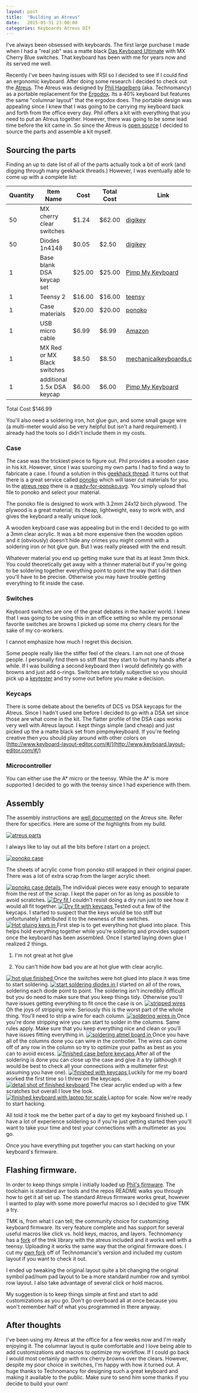 ```yaml
---
layout: post
title:  "Building an Atreus"
date:   2015-05-31 23:00:00
categories: Keyboards Atreus DIY
---
```


I've always been obsessed with keyboards. The first large purchase I made when I had a "real job" was a matte black [Das Keyboard Ultimate](http://www.daskeyboard.com/model-s-ultimate/) with MX Cherry Blue switches. That keyboard has been with me for years now and its served me well.

Recently I've been having issues with RSI so I decided to see if I could find an ergonomic keyboard. After doing some research I decided to check out the [Atreus](http://atreus.technomancy.us/). The Atreus was designed by [Phil Hagelberg](https://github.com/technomancy) (aka. Technomancy) as a portable replacement for the [Ergodox](http://ergodox.org/). Its a 40% keyboard but features the same "columnar layout" that the ergodox does. The portable design was appealing since I knew that I was going to be carrying my keyboard back and forth from the office every day. Phil offers a kit with everything that you need to put an Atreus together. However, there was going to be some lead time before the kit came in.  So since the Atreus is [open source](https://github.com/technomancy/atreus) I decided to source the parts and assemble a kit myself.

## Sourcing the parts

Finding an up to date list of all of the parts actually took a bit of work (and digging through many geekhack threads.) However, I was eventually able to come up with a complete list:

Quantity | Item Name             | Cost   | Total Cost | Link
---------|-----------------------|--------|------------|-----
50 | MX cherry clear switches    |  $1.24 |    $62.00  | [digikey](http://www.digikey.com/product-search/en?x=0&y=0&lang=en&site=us&keywords=mx+cherry+clear)
50 | Diodes 1n4148               |  $0.05 |     $2.50  | [digikey](http://www.digikey.com/product-detail/en/1N4148TA/1N4148TACT-ND/1532747)
1	 | Base blank DSA keycap set   | $25.00 |    $25.00  | [Pimp My Keyboard](http://keyshop.pimpmykeyboard.com/products/full-keysets/dsa-blank-sets-1)
1	 | Teensy 2	                   | $16.00	|    $16.00  | [teensy](https://www.pjrc.com/store/teensy.html)
1	 | Case materials	             | $20.00 |	   $20.00  | [ponoko](https://www.ponoko.com/)
1	 | USB micro cable             |  $6.99 |     $6.99  | [Amazon](http://www.amazon.com/Cable-Matters%C2%AE-Premium-Hi-Speed-Micro-B/dp/B00IG9LSGM/ref=sr_1_1?s=electronics&ie=UTF8&qid=1433097350&sr=1-1&keywords=usb-cable-micro)
1	 | MX Red or MX Black switches |  $8.50 |     $8.50  | [mechanicalkeyboards.com](http://mechanicalkeyboards.com/shop/index.php?l=product_detail&p=103)
1	 | additional 1.5x DSA keycap  |  $6.00 |     $6.00  | [Pimp My Keyboard](http://keyshop.pimpmykeyboard.com/products/blank-key-packs/dcs-1-5-space)

Total Cost		$146.99

You'll also need a soldering iron, hot glue gun, and some small gauge wire (a multi-meter would also be very helpful but isn't a hard requirement). I already had the tools so I didn't include them in my costs.

### Case

The case was the trickiest piece to figure out. Phil provides a wooden case in his kit. However, since I was sourcing my own parts I had to find a way to fabricate a case. I found a solution in this [geekhack thread](https://geekhack.org/index.php?topic=57007.0).  It turns out that there is a great service called [ponoko](https://www.ponoko.com/) which will laser cut materials for you.  In the [atreus repo](https://github.com/technomancy/atreus) there is a [ready-for-ponoko.svg](https://github.com/technomancy/atreus/blob/master/case/dxf/ready-for-ponoko.svg).  You simply upload that file to ponoko and select your material.

The ponoko file is designed to work with 3.2mm 24x12 birch plywood. The plywood is a great material; its cheap, lightweight, easy to work with, and gives the keyboard a really unique look.

A wooden keyboard case was appealing but in the end I decided to go with a 3mm clear acrylic. It was a bit more expensive then the wooden option and it (obviously) doesn't hide any crimes you might commit with a soldering iron or hot glue gun. But I was really pleased with the end result.

Whatever material you end up getting make sure that its at least 3mm thick. You could theoretically get away with a thinner material but if you're going to be soldering together everything point to point the way that I did then you'll have to be precise.  Otherwise you may have trouble getting everything to fit inside the case.

### Switches

Keyboard switches are one of the great debates in the hacker world. I knew that I was going to be using this in an office setting so while my personal favorite switches are browns I picked up some mx cherry clears for the sake of my co-workers.

I cannot emphasize how much I regret this decision.  

Some people really like the stiffer feel of the clears. I am not one of those people. I personally find them so stiff that they start to hurt my hands after a while. If I was building a second keyboard then I would definitely go with browns and just add o-rings. Switches are totally subjective so you should pick up a [keytester](http://www.amazon.com/Max-Keyboard-Keycap-Cherry-Sampler/dp/B00N6DXTW4) and try some out before you make a decision.

### Keycaps

There is some debate about the benefits of DCS vs DSA keycaps for the Atreus. Since I hadn't used one before I decided to go with a DSA set since those are what come in the kit. The flatter profile of the DSA caps works very well with Atreus layout. I kept things simple (and cheap) and just picked up the a matte black set from pimpmykeyboard. If you're feeling creative then you should play around with other colors on [http://www.keyboard-layout-editor.com/#/](http://www.keyboard.layout-editor.com/#/)

### Microcontroller

You can either use the A\* micro or the teensy. While the A\* is more supported I decided to go with the teensy since I had experience with them.

## Assembly

The assembly instructions are [well documented](http://atreus.technomancy.us/assembly-hand-wired.pdf) on the Atreus site. Refer there for specifics. Here are some of the highlights from my build.

<a href='/assets/images/atreus/atreus-1.jpg'>
  <img src='/assets/images/atreus/atreus-1.jpg' alt='atreus parts'/>
</a>

I always like to lay out all the bits before I start on a project.

<a href='/assets/images/atreus/atreus-2.jpg'>
  <img src='/assets/images/atreus/atreus-2.jpg' alt='ponoko case'/>
</a>

The sheets of acrylic come from ponoko still wrapped in their original paper. There was a lot of extra scrap from the larger acrylic sheet.

<a href='/assets/images/atreus/atreus-3.jpg'>
  <img src='/assets/images/atreus/atreus-3.jpg' alt='ponoko case details'/>
</a>
The individual pieces were easy enough to separate from the rest of the scrap. I kept the paper on for as long as possible to avoid scratches.

<a href='/assets/images/atreus/atreus-4.jpg'>
  <img src='/assets/images/atreus/atreus-4.jpg' alt='Dry fit'/>
</a>
I couldn't resist doing a dry run just to see how it would all fit together.

<a href='/assets/images/atreus/atreus-5.jpg'>
  <img src='/assets/images/atreus/atreus-5.jpg' alt='Dry fit with keycaps'/>
</a>
Tested out a few of the keycaps. I started to suspect that the keys would be too stiff but unfortunately I attributed it to the newness of the switches.

<a href='/assets/images/atreus/atreus-6.jpg'>
  <img src='/assets/images/atreus/atreus-6.jpg' alt='Hot gluing keys in'/>
</a>
First step is to get everything hot glued into place. This helps hold everything together while you're soldering and provides support once the keyboard has been assembled. Once I started laying down glue I realized 2 things.

1) I'm not great at hot glue

2) You can't hide how bad you are at hot glue with clear acrylic.

<a href='/assets/images/atreus/atreus-7.jpg'>
  <img src='/assets/images/atreus/atreus-7.jpg' alt='hot glue finished'/>
</a>
Once the switches were hot glued into place it was time to start soldering.

<a href='/assets/images/atreus/atreus-8.jpg'>
  <img src='/assets/images/atreus/atreus-8.jpg' alt='start soldering diodes in'/>
</a>
I started on all of the rows, soldering each diode point to point. The soldering isn't incredibly difficult but you do need to make sure that you keep things tidy. Otherwise you'll have issues getting everything to fit once the case is on.

<a href='/assets/images/atreus/atreus-9.jpg'>
  <img src='/assets/images/atreus/atreus-9.jpg' alt='stripped wires'/>
</a>
Oh the joys of stripping wire. Seriously this is the worst part of the whole thing. You'll need to strip a wire for each column.

<a href='/assets/images/atreus/atreus-10.jpg'>
  <img src='/assets/images/atreus/atreus-10.jpg' alt='soldering wires in'/>
</a>
Once you're done stripping wire you can start to solder in the columns. Same rules apply. Make sure that you keep everything nice and clean or you'll have issues fitting everything in.

<a href='/assets/images/atreus/atreus-11.jpg'>
  <img src='/assets/images/atreus/atreus-11.jpg' alt='soldering atmel board in'/>
</a>
Once you have all of the columns done you can wire in the controller. The wires can come off of any row in the column so try to optimize your paths as best as you can to avoid excess.

<a href='/assets/images/atreus/atreus-12.jpg'>
  <img src='/assets/images/atreus/atreus-12.jpg' alt='finished case before keycaps'/>
</a>
After all of the soldering is done you can close up the case and give it a try (although it would be best to check all your connections with a multimeter first assuming you have one).

<a href='/assets/images/atreus/atreus-13.jpg'>
  <img src='/assets/images/atreus/atreus-13.jpg' alt='finished with keycaps'/>
</a>
Luckily for me my board worked the first time so I threw on the keycaps.

<a href='/assets/images/atreus/atreus-14.jpg'>
  <img src='/assets/images/atreus/atreus-14.jpg' alt='detail shot of finished keyboard'/>
</a>
The clear acrylic ended up with a few scratches but overall I love the look.

<a href='/assets/images/atreus/atreus-15.jpg'>
  <img src='/assets/images/atreus/atreus-15.jpg' alt='finished keyboard with laptop for scale'/>
</a>
Laptop for scale. Now we're ready to start hacking.

All told it took me the better part of a day to get my keyboard finished up. I have a lot of experience soldering so if you're just getting started then you'll want to take your time and test your connections with a multimeter as you go.

Once you have everything put together you can start hacking on your keyboard's firmware.

## Flashing firmware.

In order to keep things simple I initially loaded up [Phil's firmware](https://github.com/technomancy/atreus-firmware). The toolchain is standard avr tools and the repos README walks you through how to get it all set up. The standard Atreus firmware works great, however I wanted to play with some more powerful macros so I decided to give TMK a try.

TMK is, from what I can tell, the community choice for customizing keyboard firmware. Its very feature complete and has support for several useful macros like click vs. hold keys, macros, and layers. Technomancy has a [fork](https://github.com/technomancy/tmk_keyboard) of the tmk library with the atreus included and it works well with a teensy. Uploading it works the same way that the original firmware does. I cut my [own fork](https://github.com/keathley/tmk_keyboard) off of Technomancie's version and included my custom layout if you want to check it out.

I ended up tweaking the original layout quite a bit changing the original symbol pad/num pad layout to be a more standard number row and symbol row layout. I also take advantage of several click or hold macros.

My suggestion is to keep things simple at first and start to add customizations as you go. Don't go overboard all at once because you won't remember half of what you programmed in there anyway.

## After thoughts

I've been using my Atreus at the office for a few weeks now and I'm really enjoying it. The columnar layout is quite comfortable and I love being able to add customizations and macros to optimize my workflow.  If I could go back I would most certainly go with mx cherry browns over the clears. However, despite my poor choice in switches, I'm happy with how it turned out. A huge thanks to Technomancy for designing such a great keyboard and making it available to the public. Make sure to send him some thanks if you decide to build your own!
